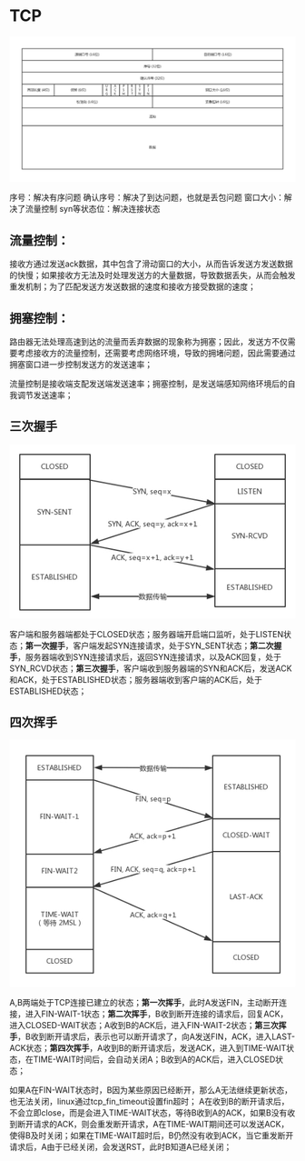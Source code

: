 
# TCP
![title](https://raw.githubusercontent.com/xinjiuyijiu/NoteImages/master/gitnote/2020/07/15/tcp_protocol-1594792406350.jpg)

序号：解决有序问题
确认序号：解决了到达问题，也就是丢包问题
窗口大小：解决了流量控制
syn等状态位：解决连接状态


## 流量控制：
 接收方通过发送ack数据，其中包含了滑动窗口的大小，从而告诉发送方发送数据的快慢；如果接收方无法及时处理发送方的大量数据，导致数据丢失，从而会触发重发机制；为了匹配发送方发送数据的速度和接收方接受数据的速度；

## 拥塞控制：
路由器无法处理高速到达的流量而丢弃数据的现象称为拥塞；因此，发送方不仅需要考虑接收方的流量控制，还需要考虑网络环境，导致的拥堵问题，因此需要通过拥塞窗口进一步控制发送方的发送速率；

流量控制是接收端支配发送端发送速率；拥塞控制，是发送端感知网络环境后的自我调节发送速率；

## 三次握手
![title](https://raw.githubusercontent.com/xinjiuyijiu/NoteImages/master/gitnote/2020/07/15/tcp_three_handshake-1594801162383.jpg)

客户端和服务器端都处于CLOSED状态；服务器端开启端口监听，处于LISTEN状态；**第一次握手**，客户端发起SYN连接请求，处于SYN_SENT状态；**第二次握手**，服务器端收到SYN连接请求后，返回SYN连接请求，以及ACK回复，处于SYN_RCVD状态；**第三次握手**，客户端收到服务器端的SYN和ACK后，发送ACK和ACK，处于ESTABLISHED状态；服务器端收到客户端的ACK后，处于ESTABLISHED状态；

## 四次挥手
![title](https://raw.githubusercontent.com/xinjiuyijiu/NoteImages/master/gitnote/2020/07/15/tcp_four_closed-1594802278575.jpg)

A,B两端处于TCP连接已建立的状态；**第一次挥手**，此时A发送FIN，主动断开连接，进入FIN-WAIT-1状态；**第二次挥手**，B收到断开连接的请求后，回复ACK，进入CLOSED-WAIT状态；A收到B的ACK后，进入FIN-WAIT-2状态；**第三次挥手**，B收到断开请求后，表示也可以断开请求了，向A发送FIN，ACK，进入LAST-ACK状态；**第四次挥手**，A收到B的断开请求后，发送ACK，进入到TIME-WAIT状态，在TIME-WAIT时间后，会自动关闭A；B收到A的ACK后，进入CLOSED状态；

如果A在FIN-WAIT状态时，B因为某些原因已经断开，那么A无法继续更新状态，也无法关闭，linux通过tcp_fin_timeout设置fin超时；
A在收到B的断开请求后，不会立即close，而是会进入TIME-WAIT状态，等待B收到A的ACK，如果B没有收到断开请求的ACK，则会重发断开请求，A在TIME-WAIT期间还可以发送ACK，使得B及时关闭；如果在TIME-WAIT超时后，B仍然没有收到ACK，当它重发断开请求后，A由于已经关闭，会发送RST，此时B知道A已经关闭；




